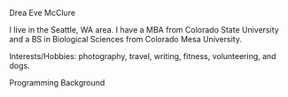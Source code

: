 Drea Eve McClure

I live in the Seattle, WA area. I have a MBA from Colorado State University and a BS in Biological Sciences from Colorado Mesa University.  

Interests/Hobbies: photography, travel, writing, fitness, volunteering, and dogs.

Programming Background